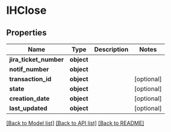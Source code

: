 # IHClose

## Properties
Name | Type | Description | Notes
------------ | ------------- | ------------- | -------------
**jira_ticket_number** | **object** |  | 
**notif_number** | **object** |  | 
**transaction_id** | **object** |  | [optional] 
**state** | **object** |  | [optional] 
**creation_date** | **object** |  | [optional] 
**last_updated** | **object** |  | [optional] 

[[Back to Model list]](../README.md#documentation-for-models) [[Back to API list]](../README.md#documentation-for-api-endpoints) [[Back to README]](../README.md)

